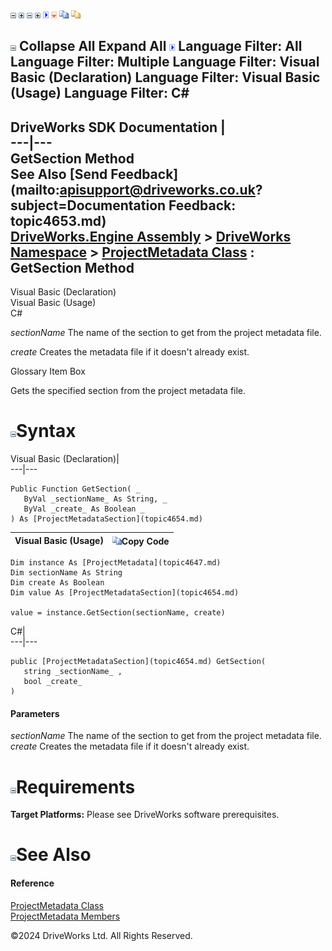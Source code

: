 ![](dotnetimages/collapse.gif) ![](dotnetimages/expand.gif) ![](dotnetimages/collapse.gif) ![](dotnetimages/expand.gif) ![](dotnetimages/drpdown.gif) ![](dotnetimages/drpdown_orange.gif) ![](dotnetimages/copycode.gif) ![](dotnetimages/copycodeHighlight.gif)

![](dotnetimages/collapse.gif) Collapse All Expand All ![](dotnetimages/drpdown.gif) Language Filter: All  Language Filter: Multiple  Language Filter: Visual Basic (Declaration) Language Filter: Visual Basic (Usage) Language Filter: C#  
---  
DriveWorks SDK Documentation  |   
---|---  
GetSection Method   
See Also [Send Feedback](mailto:apisupport@driveworks.co.uk?subject=Documentation Feedback: topic4653.md)  
[DriveWorks.Engine Assembly](topic2156.md) > [DriveWorks Namespace](topic2159.md) > [ProjectMetadata Class](topic4647.md) : GetSection Method  
---  
  
Visual Basic (Declaration)    
Visual Basic (Usage)    
C# 

_sectionName_
    The name of the section to get from the project metadata file.

_create_
    Creates the metadata file if it doesn't already exist.

Glossary Item Box

Gets the specified section from the project metadata file. 

# ![](dotnetimages/collapse.gif)Syntax

Visual Basic (Declaration)|   
---|---  
      
    
    Public Function GetSection( _
       ByVal _sectionName_ As String, _
       ByVal _create_ As Boolean _
    ) As [ProjectMetadataSection](topic4654.md)  
  
Visual Basic (Usage)| ![](dotnetimages/copycode.gif)Copy Code  
---|---  
      
    
    Dim instance As [ProjectMetadata](topic4647.md)
    Dim sectionName As String
    Dim create As Boolean
    Dim value As [ProjectMetadataSection](topic4654.md)
     
    value = instance.GetSection(sectionName, create)  
  
C#|   
---|---  
      
    
    public [ProjectMetadataSection](topic4654.md) GetSection( 
       string _sectionName_ ,
       bool _create_
    )  
  
#### Parameters

 _sectionName_
    The name of the section to get from the project metadata file.
_create_
    Creates the metadata file if it doesn't already exist.

# ![](dotnetimages/collapse.gif)Requirements

**Target Platforms:** Please see DriveWorks software prerequisites.

# ![](dotnetimages/collapse.gif)See Also

#### Reference

[ProjectMetadata Class](topic4647.md)   
[ProjectMetadata Members](topic4648.md)

©2024 DriveWorks Ltd. All Rights Reserved.
